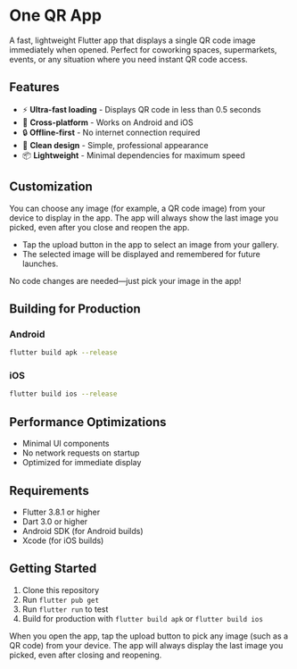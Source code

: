 # One QR App

A fast, lightweight Flutter app that displays a single QR code image immediately when opened. Perfect for coworking spaces, supermarkets, events, or any situation where you need instant QR code access.

## Features

- ⚡ **Ultra-fast loading** - Displays QR code in less than 0.5 seconds
- 📱 **Cross-platform** - Works on Android and iOS
- 🔒 **Offline-first** - No internet connection required
- 🎨 **Clean design** - Simple, professional appearance
- 📦 **Lightweight** - Minimal dependencies for maximum speed

## Customization

You can choose any image (for example, a QR code image) from your device to display in the app. The app will always show the last image you picked, even after you close and reopen the app.

- Tap the upload button in the app to select an image from your gallery.
- The selected image will be displayed and remembered for future launches.

No code changes are needed—just pick your image in the app!

## Building for Production

### Android
```bash
flutter build apk --release
```

### iOS
```bash
flutter build ios --release
```

## Performance Optimizations

- Minimal UI components
- No network requests on startup
- Optimized for immediate display

## Requirements

- Flutter 3.8.1 or higher
- Dart 3.0 or higher
- Android SDK (for Android builds)
- Xcode (for iOS builds)

## Getting Started

1. Clone this repository
2. Run `flutter pub get`
3. Run `flutter run` to test
4. Build for production with `flutter build apk` or `flutter build ios`

When you open the app, tap the upload button to pick any image (such as a QR code) from your device. The app will always display the last image you picked, even after closing and reopening.
